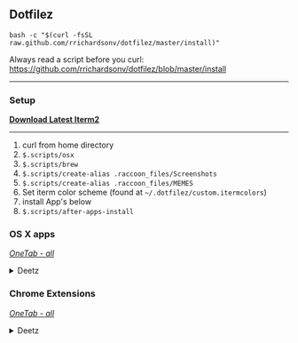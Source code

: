 ## Dotfilez

`bash -c "$(curl -fsSL raw.github.com/rrichardsonv/dotfilez/master/install)"`

Always read a script before you curl: https://github.com/rrichardsonv/dotfilez/blob/master/install

*****

### Setup

**[Download Latest Iterm2](https://www.iterm2.com/downloads.html)**

*****

1. curl from home directory
2. `$.scripts/osx`
3. `$.scripts/brew`
4. `$.scripts/create-alias .raccoon_files/Screenshots`
5. `$.scripts/create-alias .raccoon_files/MEMES`
6. Set iterm color scheme (found at `~/.dotfilez/custom.itermcolors`)
7. install App's below
8. `$.scripts/after-apps-install`



### OS X apps 
_[OneTab - all](https://www.one-tab.com/page/looveuo2RbSFNAS9y6fSWA)_

<details>
  <summary> Deetz </summary>
<hr>

- [Google Chrome](https://www.google.com/chrome/)
- [Firefox](https://www.mozilla.org/en-US/firefox/new/)
- [Spotify](https://www.spotify.com/us/download/mac/)
- [Spectacle](https://www.spectacleapp.com/)
- [Alfred](https://www.alfredapp.com/)
- [VSCode](https://code.visualstudio.com/docs/?dv=osx) _remember to add to path from palette!!!_
- [Gestimer](https://itunes.apple.com/us/app/gestimer/id990588172)
- [Slack](https://slack.com/downloads/osx)
- [GIMP](https://www.gimp.org/downloads/)
- [1Password](https://my.1password.com/signin/)
- [Postman] (https://www.postman.com/downloads/)
</details>


### Chrome Extensions
_[OneTab - all](https://www.one-tab.com/page/AKj-51vRSb-pjkisvOpQfg)_

<details>
  <summary> Deetz </summary>
<hr>

**Utility**
- [OneTab](https://chrome.google.com/webstore/detail/onetab/chphlpgkkbolifaimnlloiipkdnihall?hl=en)
- [uBlock Origin](https://chrome.google.com/webstore/detail/ublock-origin/cjpalhdlnbpafiamejdnhcphjbkeiagm)

**Dev**
- [React Dev tools](https://chrome.google.com/webstore/detail/react-developer-tools/fmkadmapgofadopljbjfkapdkoienihi?hl=en)

- [Redux Dev tools](https://chrome.google.com/webstore/detail/redux-devtools/lmhkpmbekcpmknklioeibfkpmmfibljd?hl=en)

- [Node inspector](https://chrome.google.com/webstore/detail/nodejs-v8-inspector-manag/gnhhdgbaldcilmgcpfddgdbkhjohddkj)

</details>


